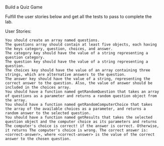 Build a Quiz Game

Fulfill the user stories below and get all the tests to pass to complete the lab.

User Stories:

    You should create an array named questions.
    The questions array should contain at least five objects, each having the keys category, question, choices, and answer.
    The category key should have the value of a string representing a question category.
    The question key should have the value of a string representing a question.
    The choices key should have the value of an array containing three strings, which are alternative answers to the question.
    The answer key should have the value of a string, representing the correct answer to the question. Also, the value of answer should be included in the choices array.
    You should have a function named getRandomQuestion that takes an array of questions as a parameter and returns a random question object from the array.
    You should have a function named getRandomComputerChoice that takes the array of the available choices as a parameter, and returns a random answer to the selected question.
    You should have a function named getResults that takes the selected question object and the computer choice as its parameters and returns The computer's choice is correct! if the answer is correct. Otherwise, it returns The computer's choice is wrong. The correct answer is: <correct-answer>, where <correct-answer> is the value of the correct answer to the chosen question.


